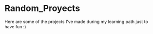 # Random_Proyects
Here are some of the projects I've made during my learning path just to have fun :)
